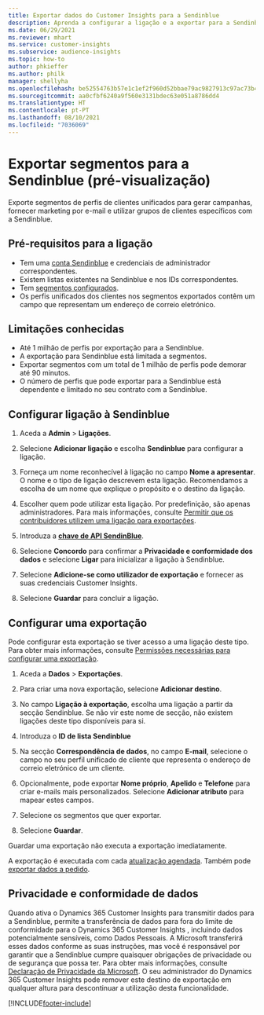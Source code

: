 ```yaml
---
title: Exportar dados do Customer Insights para a Sendinblue
description: Aprenda a configurar a ligação e a exportar para a Sendinblue.
ms.date: 06/29/2021
ms.reviewer: mhart
ms.service: customer-insights
ms.subservice: audience-insights
ms.topic: how-to
author: phkieffer
ms.author: philk
manager: shellyha
ms.openlocfilehash: be52554763b57e1c1ef2f960d52bbae79ac9827913c97ac73b429f66bbf4db37
ms.sourcegitcommit: aa0cfbf6240a9f560e3131bdec63e051a8786dd4
ms.translationtype: HT
ms.contentlocale: pt-PT
ms.lasthandoff: 08/10/2021
ms.locfileid: "7036069"
---
```

# <a name="export-segments-to-sendinblue-preview"></a>Exportar segmentos para a Sendinblue (pré-visualização)

Exporte segmentos de perfis de clientes unificados para gerar campanhas, fornecer marketing por e-mail e utilizar grupos de clientes específicos com a Sendinblue.

## <a name="prerequisites-for-connection"></a>Pré-requisitos para a ligação

-   Tem uma [conta Sendinblue](https://www.sendinblue.com/) e credenciais de administrador correspondentes.
-   Existem listas existentes na Sendinblue e nos IDs correspondentes.
-   Tem [segmentos configurados](segments.md).
-   Os perfis unificados dos clientes nos segmentos exportados contêm um campo que representam um endereço de correio eletrónico.

## <a name="known-limitations"></a>Limitações conhecidas

- Até 1 milhão de perfis por exportação para a Sendinblue.
- A exportação para Sendinblue está limitada a segmentos.
- Exportar segmentos com um total de 1 milhão de perfis pode demorar até 90 minutos. 
- O número de perfis que pode exportar para a Sendinblue está dependente e limitado no seu contrato com a Sendinblue.

## <a name="set-up-connection-to-sendinblue"></a>Configurar ligação à Sendinblue

1. Aceda a **Admin** > **Ligações**.

1. Selecione **Adicionar ligação** e escolha **Sendinblue** para configurar a ligação.

1. Forneça um nome reconhecível à ligação no campo **Nome a apresentar**. O nome e o tipo de ligação descrevem esta ligação. Recomendamos a escolha de um nome que explique o propósito e o destino da ligação.

1. Escolher quem pode utilizar esta ligação. Por predefinição, são apenas administradores. Para mais informações, consulte [Permitir que os contribuidores utilizem uma ligação para exportações](connections.md#allow-contributors-to-use-a-connection-for-exports).

1. Introduza a **[chave de API SendinBlue](https://developers.sendinblue.com/docs/getting-started#:~:text=Get%20your%20API%20key&text=You%20can%20create%20one%20from,your%20settings%20This%20API%20key)**.

1. Selecione **Concordo** para confirmar a **Privacidade e conformidade dos dados** e selecione **Ligar** para inicializar a ligação à Sendinblue.

1. Selecione **Adicione-se como utilizador de exportação** e fornecer as suas credenciais Customer Insights.

1. Selecione **Guardar** para concluir a ligação.

## <a name="configure-an-export"></a>Configurar uma exportação

Pode configurar esta exportação se tiver acesso a uma ligação deste tipo. Para obter mais informações, consulte [Permissões necessárias para configurar uma exportação](export-destinations.md#set-up-a-new-export).

1. Aceda a **Dados** > **Exportações**.

1. Para criar uma nova exportação, selecione **Adicionar destino**.

1. No campo **Ligação à exportação**, escolha uma ligação a partir da secção Sendinblue. Se não vir este nome de secção, não existem ligações deste tipo disponíveis para si.

1. Introduza o **ID de lista Sendinblue** 

1. Na secção **Correspondência de dados**, no campo **E-mail**, selecione o campo no seu perfil unificado de cliente que representa o endereço de correio eletrónico de um cliente. 

1. Opcionalmente, pode exportar **Nome próprio**, **Apelido** e **Telefone** para criar e-mails mais personalizados. Selecione **Adicionar atributo** para mapear estes campos.

1. Selecione os segmentos que quer exportar. 

1. Selecione **Guardar**.

Guardar uma exportação não executa a exportação imediatamente.

A exportação é executada com cada [atualização agendada](system.md#schedule-tab). Também pode [exportar dados a pedido](export-destinations.md#run-exports-on-demand). 


## <a name="data-privacy-and-compliance"></a>Privacidade e conformidade de dados

Quando ativa o Dynamics 365 Customer Insights para transmitir dados para a Sendinblue, permite a transferência de dados para fora do limite de conformidade para o Dynamics 365 Customer Insights , incluindo dados potencialmente sensíveis, como Dados Pessoais. A Microsoft transferirá esses dados conforme as suas instruções, mas você é responsável por garantir que a Sendinblue cumpre quaisquer obrigações de privacidade ou de segurança que possa ter. Para obter mais informações, consulte [Declaração de Privacidade da Microsoft](https://go.microsoft.com/fwlink/?linkid=396732).
O seu administrador do Dynamics 365 Customer Insights pode remover este destino de exportação em qualquer altura para descontinuar a utilização desta funcionalidade.


[!INCLUDE[footer-include](../includes/footer-banner.md)]

